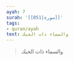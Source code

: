 ```yaml
---
ayah: 7
surah: '[[051|سورة]]'
tags:
- quran/ayah
text: والسماء ذات الحبك
---
```

> والسماء ذات الحبك
